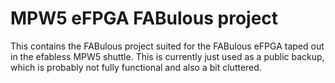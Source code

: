 # MPW5 eFPGA FABulous project

This contains the FABulous project suited for the FABulous eFPGA taped out in
the efabless MPW5 shuttle. This is currently just used as a public backup, which is probably not fully functional and also a bit cluttered.
